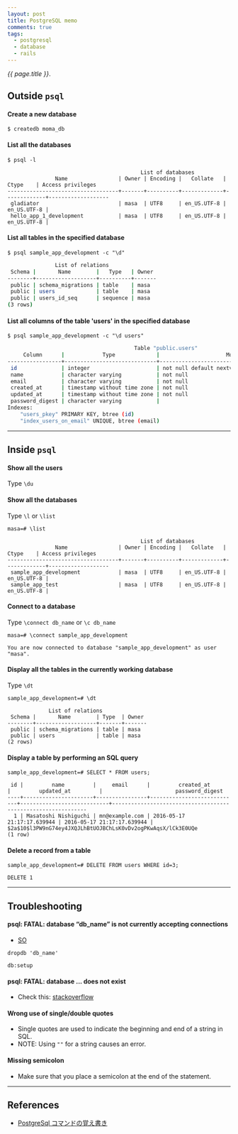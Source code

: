 ```yaml
---
layout: post
title: PostgreSQL memo
comments: true
tags:
  - postgresql
  - database
  - rails
---
```


_{{ page.title }}_.

## Outside `psql`

#### Create a new database

```
$ createdb moma_db
```

#### List all the databases

```
$ psql -l
```

```
                                          List of databases
               Name                | Owner | Encoding |   Collate   |    Ctype    | Access privileges
-----------------------------------+-------+----------+-------------+-------------+-------------------
 gladiator                         | masa  | UTF8     | en_US.UTF-8 | en_US.UTF-8 |
 hello_app_1_development           | masa  | UTF8     | en_US.UTF-8 | en_US.UTF-8 |
```

#### List all tables in the specified database

```
$ psql sample_app_development -c "\d"
```

```bash
               List of relations
 Schema |       Name        |   Type   | Owner
--------+-------------------+----------+-------
 public | schema_migrations | table    | masa
 public | users             | table    | masa
 public | users_id_seq      | sequence | masa
(3 rows)
```

#### List all columns of the table 'users' in the specified database

```
$ psql sample_app_development -c "\d users"
```

```bash
                                        Table "public.users"
     Column      |            Type             |                     Modifiers
-----------------+-----------------------------+----------------------------------------------------
 id              | integer                     | not null default nextval('users_id_seq'::regclass)
 name            | character varying           | not null
 email           | character varying           | not null
 created_at      | timestamp without time zone | not null
 updated_at      | timestamp without time zone | not null
 password_digest | character varying           |
Indexes:
    "users_pkey" PRIMARY KEY, btree (id)
    "index_users_on_email" UNIQUE, btree (email)
```

---

## Inside `psql`

#### Show all the users

Type `\du`

#### Show all the databases

Type `\l` or `\list`

```
masa=# \list
```

```
                                          List of databases
               Name                | Owner | Encoding |   Collate   |    Ctype    | Access privileges
-----------------------------------+-------+----------+-------------+-------------+-------------------
 sample_app_development            | masa  | UTF8     | en_US.UTF-8 | en_US.UTF-8 |
 sample_app_test                   | masa  | UTF8     | en_US.UTF-8 | en_US.UTF-8 |
```

#### Connect to a database

Type `\connect db_name` or `\c db_name`

```
masa=# \connect sample_app_development
```

```
You are now connected to database "sample_app_development" as user "masa".
```

#### Display all the tables in the currently working database

Type `\dt`

```
sample_app_development=# \dt
```

```
             List of relations
 Schema |       Name        | Type  | Owner
--------+-------------------+-------+-------
 public | schema_migrations | table | masa
 public | users             | table | masa
(2 rows)
```

#### Display a table by performing an SQL query

```
sample_app_development=# SELECT * FROM users;
```

```
 id |         name         |     email      |         created_at         |         updated_at         |                       password_digest
----+----------------------+----------------+----------------------------+----------------------------+--------------------------------------------------------------
  1 | Masatoshi Nishiguchi | mn@example.com | 2016-05-17 21:17:17.639944 | 2016-05-17 21:17:17.639944 | $2a$10$l3PW9nG74ey4JXQJLhBtUOJBChLsK0vDv2ogPKwAqsX/lCk3E0UQe
(1 row)
```

#### Delete a record from a table

```
sample_app_development=# DELETE FROM users WHERE id=3;
```

```
DELETE 1
```

---

## Troubleshooting

#### psql: FATAL: database “db_name” is not currently accepting connections

- [SO](http://stackoverflow.com/a/31147811/3837223)

```
dropdb 'db_name'
```

```
db:setup
```

#### psql: FATAL: database ... does not exist

- Check this: [stackoverflow](http://stackoverflow.com/a/17936043/3837223)

#### Wrong use of single/double quotes

- Single quotes are used to indicate the beginning and end of a string in SQL.
- NOTE: Using `""` for a string causes an error.

#### Missing semicolon

- Make sure that you place a semicolon at the end of the statement.

---

## References

- [PostgreSql コマンドの覚え書き](http://qiita.com/mm36/items/1801573a478cb2865242)
